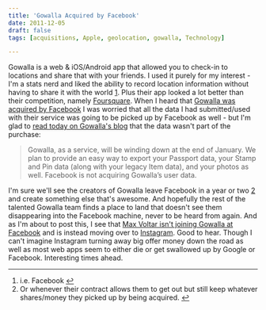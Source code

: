 ```yaml
---
title: 'Gowalla Acquired by Facebook'
date: 2011-12-05
draft: false
tags: [acquisitions, Apple, geolocation, gowalla, Technology]

---
```


Gowalla is a web & iOS/Android app that allowed you to check-in to locations and share that with your friends. I used it purely for my interest - I'm a stats nerd and liked the ability to record location information without having to share it with the world [1](#fn-19854:1). Plus their app looked a lot better than their competition, namely [Foursquare](https://foursquare.com/). When I heard that [Gowalla was acquired by Facebook](http://news.cnet.com/8301-1023_3-57336065-93/facebook-reportedly-acquires-gowalla/) I was worried that all the data I had submitted/used with their service was going to be picked up by Facebook as well - but I'm glad to [read today on Gowalla's blog](http://blog.gowalla.com/post/13782997303/gowalla-going-to-facebook) that the data wasn't part of the purchase:

> Gowalla, as a service, will be winding down at the end of January. We plan to provide an easy way to export your Passport data, your Stamp and Pin data (along with your legacy Item data), and your photos as well. Facebook is not acquiring Gowalla’s user data.

I'm sure we'll see the creators of Gowalla leave Facebook in a year or two [2](#fn-19854:2) and create something else that's awesome. And hopefully the rest of the talented Gowalla team finds a place to land that doesn't see them disappearing into the Facebook machine, never to be heard from again. And as I'm about to post this, I see that [Max Voltar isn't joining Gowalla at Facebook](http://maxvoltar.com/archive/goodbye-gowalla) and is instead moving over to [Instagram](http://instagr.am/). Good to hear. Though I can't imagine Instagram turning away big offer money down the road as well as most web apps seem to either die or get swallowed up by Google or Facebook. Interesting times ahead.

* * *

1.  i.e. Facebook [↩](#fnref-19854:1)
2.  Or whenever their contract allows them to get out but still keep whatever shares/money they picked up by being acquired. [↩](#fnref-19854:2)